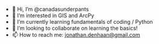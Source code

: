 - 👋 Hi, I’m @canadasunderpants
- 👀 I’m interested in GIS and ArcPy  
- 🌱 I’m currently learning fundamentals of coding / Python
- 💞️ I’m looking to collaborate on learning the basics!
- 📫 How to reach me: jonathan.denhaan@gmail.com

<!---
canadasunderpants/canadasunderpants is a ✨ special ✨ repository because its `README.md` (this file) appears on your GitHub profile.
You can click the Preview link to take a look at your changes.
--->
